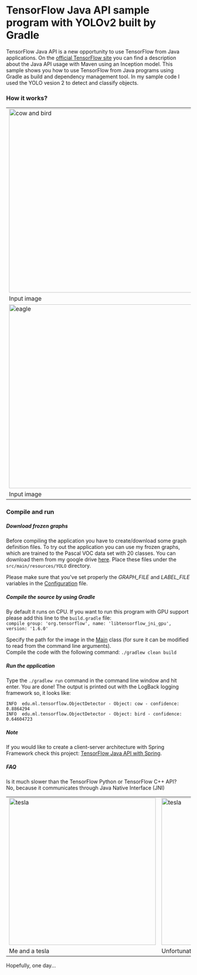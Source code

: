 # TensorFlow Java API sample program with YOLOv2 built by Gradle
TensorFlow Java API is a new opportunity to use TensorFlow from Java applications. 
On the [official TensorFlow site](https://www.tensorflow.org/install/install_java) you can find a description about the
Java API usage with Maven using an Inception model. This sample shows you how to use TensorFlow from Java programs using Gradle as build and 
dependency management tool. In my sample code I used the YOLO vesion 2 to detect and classify objects.

### How it works?

<table>
  <tr>
    <td><img src="https://github.com/szaza/tensorflow-java-yolo/blob/master/src/main/resources/image/cow-and-bird.jpg" title="cow and bird" alt="cow and bird" width="500"/></td>
    <td><img src="https://github.com/szaza/tensorflow-java-yolo/blob/master/sample/cow-and-bird.jpg" title="cow and bird detected by yolo" alt="cow and bird detected by yolo" width="500"/></td>
  </tr>
  <tr>
    <td>Input image</td>
    <td>Bird and cow detected</td>
  </tr>
  <tr>
    <td><img src="https://github.com/szaza/tensorflow-java-yolo/blob/master/src/main/resources/image/eagle.jpg" title="eagle" alt="eagle" width="500"/></td>
    <td><img src="https://github.com/szaza/tensorflow-java-yolo/blob/master/sample/eagle.jpg" title="eagle detected by yolo" alt="objects detected by yolo via tensorflow java api" width="500"/></td>
  </tr>
  <tr>
    <td>Input image</td>
    <td>Bird detected</td>
  </tr>  
 </table>

### Compile and run

##### Download frozen graphs
Before compiling the application you have to create/download some graph definition files. To try out the application you
can use my frozen graphs, which are trained to the Pascal VOC data set with 20 classes. You can download them from my
google drive [here](https://drive.google.com/open?id=1GfS1Yle7Xari1tRUEi2EDYedFteAOaoN). Place these files under the
`src/main/resources/YOLO` directory.

Please make sure that you've set properly the *GRAPH_FILE* and *LABEL_FILE* variables in the [Configuration](https://github.com/szaza/tensorflow-java-yolo/blob/master/src/main/java/edu/ml/tensorflow/Config.java) file.

##### Compile the source by using Gradle
By default it runs on CPU. If you want to run this program with GPU support please add this line to the `build.gradle` file: <br/>
`compile group: 'org.tensorflow', name: 'libtensorflow_jni_gpu', version: '1.6.0'`

Specify the path for the image in the [Main](https://github.com/szaza/tensorflow-java-yolo/blob/master/src/main/java/edu/ml/tensorflow/Main.java) class (for sure it can be modified to read from the command line arguments).<br/>
Compile the code with the following command: `./gradlew clean build`

##### Run the application
Type the `./gradlew run` command in the command line window and hit enter. You are done!
The output is printed out with the LogBack logging framework so, it looks like:

`INFO  edu.ml.tensorflow.ObjectDetector - Object: cow - confidence: 0.8864294` <br/>
`INFO  edu.ml.tensorflow.ObjectDetector - Object: bird - confidence: 0.64604723`

##### Note
If you would like to create a client-server architecture with Spring Framework check this project: [TensorFlow Java API with Spring](https://github.com/szaza/java-tensorflow-spring).

##### FAQ
Is it much slower than the TensorFlow Python or TensorFlow C++ API? <br/>
   No, because it communicates through Java Native Interface (JNI)

<table>
  <tr>
    <td><img src="https://github.com/szaza/tensorflow-java-yolo/blob/master/src/main/resources/image/tesla.jpg" title="tesla" alt="tesla" height="400"/></td>
    <td><img src="https://github.com/szaza/tensorflow-java-yolo/blob/master/sample/tesla.jpg" title="tesla" alt="tesla" height="400"/></td>
  </tr>
  <tr>
    <td>Me and a tesla</td>
    <td>Unfortunately, it is not my car.</td>
  </tr>
</table>
Hopefully, one day...

